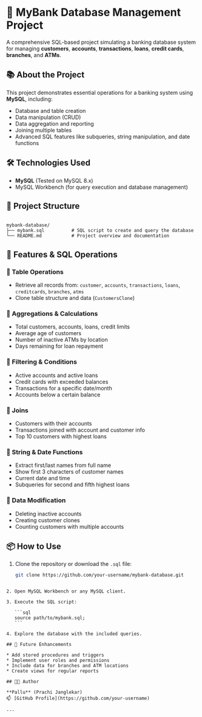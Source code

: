 # 🏦 MyBank Database Management Project

A comprehensive SQL-based project simulating a banking database system for managing **customers**, **accounts**, **transactions**, **loans**, **credit cards**, **branches**, and **ATMs**.

## 📚 About the Project

This project demonstrates essential operations for a banking system using **MySQL**, including:

- Database and table creation
- Data manipulation (CRUD)
- Data aggregation and reporting
- Joining multiple tables
- Advanced SQL features like subqueries, string manipulation, and date functions

## 🛠️ Technologies Used

- **MySQL** (Tested on MySQL 8.x)
- MySQL Workbench (for query execution and database management)

## 📁 Project Structure

```

mybank-database/
├── mybank.sql          # SQL script to create and query the database
└── README.md           # Project overview and documentation

````

## 🧾 Features & SQL Operations

### 🔹 Table Operations

- Retrieve all records from: `customer`, `accounts`, `transactions`, `loans`, `creditcards`, `branches`, `atms`
- Clone table structure and data (`CustomersClone`)

### 🔹 Aggregations & Calculations

- Total customers, accounts, loans, credit limits
- Average age of customers
- Number of inactive ATMs by location
- Days remaining for loan repayment

### 🔹 Filtering & Conditions

- Active accounts and active loans
- Credit cards with exceeded balances
- Transactions for a specific date/month
- Accounts below a certain balance

### 🔹 Joins

- Customers with their accounts
- Transactions joined with account and customer info
- Top 10 customers with highest loans

### 🔹 String & Date Functions

- Extract first/last names from full name
- Show first 3 characters of customer names
- Current date and time
- Subqueries for second and fifth highest loans

### 🔹 Data Modification

- Deleting inactive accounts
- Creating customer clones
- Counting customers with multiple accounts

## 📦 How to Use

1. Clone the repository or download the `.sql` file:
   ```bash
   git clone https://github.com/your-username/mybank-database.git
````

2. Open MySQL Workbench or any MySQL client.

3. Execute the SQL script:

   ```sql
   source path/to/mybank.sql;
   ```

4. Explore the database with the included queries.

## 🚀 Future Enhancements

* Add stored procedures and triggers
* Implement user roles and permissions
* Include data for branches and ATM locations
* Create views for regular reports

## 🧑‍💻 Author

**Pallu** (Prachi Janglekar)
📫 [GitHub Profile](https://github.com/your-username)

---

